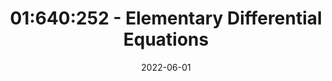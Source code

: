 ---
title: "01:640:252 - Elementary Differential Equations"
date: 2022-06-01
summary: "This course provides a comprehensive introduction to differential equations and dynamical systems, covering analytical, numerical, and qualitative methods for modeling, solving, and interpreting real-world problems."
tags:
    - Rutgers University 
    - Instructor
---